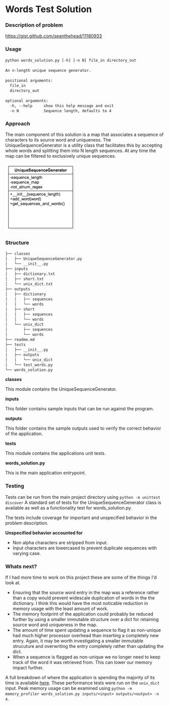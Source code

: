 Words Test Solution
===================================

### Description of problem

https://gist.github.com/seanthehead/11180933

### Usage

```
python words_solution.py [-h] [-n N] file_in directory_out

An n-length unique sequence generator.

positional arguments:
  file_in
  directory_out

optional arguments:
  -h, --help     show this help message and exit  
  -n N           Sequence length, defaults to 4
```


### Approach

The main component of this solution is a map that associates a sequence of characters to its source word and uniqueness. The UniqueSequenceGenerator is a utility class that facilitates this by accepting whole words and splitting them into N length sequences. At any time the map can be filtered to exclusively unique sequences. 


![Image](class.png?raw=true)

### Structure

```
├── classes
│   ├── UniqueSequenceGenerator.py
│   └── __init__.py
├── inputs
│   ├── dictionary.txt
│   ├── short.txt
│   └── unix_dict.txt
├── outputs
│   ├── dictionary
│   │   ├── sequences
│   │   └── words
│   ├── short
│   │   ├── sequences
│   │   └── words
│   └── unix_dict
│       ├── sequences
│       └── words
├── readme.md
├── tests
│   ├── __init__.py
│   ├── outputs
│   │   └── unix_dict
│   └── test_words.py
└── words_solution.py
```

**classes**

This module contains the UniqueSequenceGenerator.

**inputs**

This folder contains sample inputs that can be run against the program.

**outputs**

This folder contains the sample outputs used to verify the correct behavior of the application.

**tests**

This module contains the applications unit tests.

**words_solution.py**

This is the main application entrypoint.


### Testing

Tests can be run from the main project directory using 
``` python -m unittest discover ``` A standard set of tests for the UniqueSequenceGenerator class is available as well as a functionality test for words_solution.py.

The tests include coverage for important and unspecified behavior in the problem description.

**Unspecified behavior accounted for**

- Non alpha characters are stripped from input.
- Input characters are lowercased to prevent duplicate sequences with varying case.


### Whats next?

If I had more time to work on this project these are some of the things I'd look at. 

- Ensuring that the source word entry in the map was a reference rather than a copy would prevent widescale duplication of words in the the dictionary. I think this would have the most noticable reduction in memory usage with the least amount of work.
- The memory footprint of the application could probably be reduced further by using a smaller immutable structure over a dict for retaining source word and uniqueness in the map.
- The amount of time spent updating a sequence to flag it as non-unique had much higher processor overhead than inserting a completely new entry. Again, it may be worth investigating a smaller immutable strucuture and overwriting the entry completely rather than updating the dict. 
- When a sequence is flagged as non-unique we no longer need to keep track of the word it was retrieved from. This can lower our memory impact further.

A full breakdown of where the application is spending the majority of its time is available [here](perf-CPU.txt). These performance tests were run on the ``` unix_dict ``` input. Peak memory usage can be examined using ``` python -m memory_profiler words_solution.py inputs/<input> outputs/<output> -n 4 ```. 